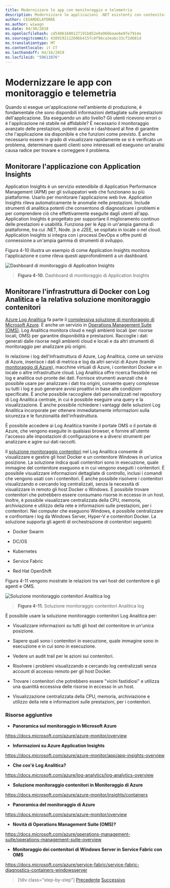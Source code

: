 ```yaml
---
title: Modernizzare le app con monitoraggio e telemetria
description: Modernizzare le applicazioni .NET esistenti con contenitori Windows e il Cloud di Azure | Modernizza le tue App con monitoraggio e telemetria
author: CESARDELATORRE
ms.author: wiwagn
ms.date: 04/30/2018
ms.openlocfilehash: cd54861600127191b852e0a966baae6e0fe7914e
ms.sourcegitcommit: 438919211260bb415fc8f96ca3eabc33cf2d681d
ms.translationtype: MT
ms.contentlocale: it-IT
ms.lasthandoff: 04/16/2019
ms.locfileid: "59613876"
---
```

# <a name="modernize-your-apps-with-monitoring-and-telemetry"></a>Modernizzare le app con monitoraggio e telemetria

Quando si esegue un'applicazione nell'ambiente di produzione, è fondamentale che sono disponibili informazioni dettagliate sulle prestazioni dell'applicazione. Sta eseguendo un alto livello? Gli utenti ricevono errori o è l'applicazione né stabile né affidabile? È necessario il monitoraggio avanzato delle prestazioni, potenti avvisi e i dashboard al fine di garantire che l'applicazione sia disponibile e che funzioni come previsto. È anche necessario essere in grado di visualizzare rapidamente se si è verificato un problema, determinare quanti clienti sono interessati ed eseguono un'analisi causa radice per trovare e correggere il problema.

## <a name="monitor-your-application-with-application-insights"></a>Monitorare l'applicazione con Application Insights

Application Insights è un servizio estendibile di Application Performance Management (APM) per gli sviluppatori web che funzionano su più piattaforme. Usarlo per monitorare l'applicazione web live. Application Insights rileva automaticamente le anomalie nelle prestazioni. Include strumenti di analitica potenti che consentono di diagnosticare i problemi e per comprendere ciò che effettivamente eseguite dagli utenti all'app. Application Insights è progettato per supportare il miglioramento continuo delle prestazioni e usabilità. Funziona per le App in un'ampia gamma di piattaforme, tra cui .NET, Node. js e J2EE, se ospitato in locale o nel cloud. Application Insights si integra con i processi DevOps e offre punti di connessione a un'ampia gamma di strumenti di sviluppo.

Figura 4-10 illustra un esempio di come Application Insights monitora l'applicazione e come rileva questi approfondimenti a un dashboard.

![Dashboard di monitoraggio di Application Insights](./media/image10.png)

> **Figura 4-10.** Dashboard di monitoraggio di Application Insights

## <a name="monitor-your-docker-infrastructure-with-log-analytics-and-its-container-monitoring-solution"></a>Monitorare l'infrastruttura di Docker con Log Analitica e la relativa soluzione monitoraggio contenitori

[Azure Log Analitica](https://docs.microsoft.com/azure/log-analytics/log-analytics-overview) fa parte il [complessiva soluzione di monitoraggio di Microsoft Azure](https://docs.microsoft.com/azure/monitoring-and-diagnostics/monitoring-overview). È anche un servizio in [Operations Management Suite (OMS)](https://docs.microsoft.com/azure/operations-management-suite/operations-management-suite-overview). Log Analitica monitora cloud e negli ambienti locali (per risorse locali, OMS) per garantire disponibilità e prestazioni. Raccoglie i dati generati dalle risorse negli ambienti cloud e locali e da altri strumenti di monitoraggio per analizzare più origini.

In relazione i log dell'infrastruttura di Azure, Log Analitica, come un servizio di Azure, inserisce i dati di metrica e log da altri servizi di Azure (tramite [monitoraggio di Azure](https://docs.microsoft.com/azure/monitoring-and-diagnostics/monitoring-overview-azure-monitor)), macchine virtuali di Azure, i contenitori Docker e in locale o altre infrastrutture cloud. Log Analitica offre ricerca flessibile nei log e analitica out-pronte dei dati. Fornisce strumenti avanzati che è possibile usare per analizzare i dati tra origini, consente query complesse su tutti i log e può generare avvisi proattivi in base alle condizioni specificate. È anche possibile raccogliere dati personalizzati nel repository di Log Analitica centrale, in cui è possibile eseguire una query e la visualizzazione. È anche possibile richiedere i vantaggi delle soluzioni Log Analitica incorporate per ottenere immediatamente informazioni sulla sicurezza e le funzionalità dell'infrastruttura.

È possibile accedere ai Log Analitica tramite il portale OMS o il portale di Azure, che vengono eseguite in qualsiasi browser, e fornire all'utente l'accesso alle impostazioni di configurazione e a diversi strumenti per analizzare e agire sui dati raccolti.

Il [soluzione monitoraggio contenitori](https://docs.microsoft.com/azure/log-analytics/log-analytics-containers) nel Log Analitica consente di visualizzare e gestire gli host Docker e un contenitore Windows in un'unica posizione. La soluzione indica quali contenitori sono in esecuzione, quale immagine del contenitore eseguono e in cui vengono eseguiti i contenitori. È possibile visualizzare informazioni dettagliate di controllo, inclusi i comandi che vengono usati con i contenitori. È anche possibile risolvere i contenitori visualizzando e cercando log centralizzati, senza la necessità di visualizzare in remoto gli host Docker o Windows. È possibile trovare contenitori che potrebbero essere consumano risorse in eccesso in un host. Inoltre, è possibile visualizzare centralizzata della CPU, memoria, archiviazione e utilizzo della rete e informazioni sulle prestazioni, per i contenitori. Nei computer che eseguono Windows, è possibile centralizzare e confrontare i log da Windows Server, Hyper-V e contenitori Docker. La soluzione supporta gli agenti di orchestrazione di contenitori seguenti:

-   Docker Swarm

-   DC/OS

-   Kubernetes

-   Service Fabric

-   Red Hat OpenShift

Figura 4-11 vengono mostrate le relazioni tra vari host del contenitore e gli agenti e OMS.

![Soluzione monitoraggio contenitori Analitica log](./media/image11.png)

> **Figura 4-11.** Soluzione monitoraggio contenitori Analitica log

È possibile usare la soluzione monitoraggio contenitori Log Analitica per:

-   Visualizzare informazioni su tutti gli host del contenitore in un'unica posizione.

-   Sapere quali sono i contenitori in esecuzione, quale immagine sono in esecuzione e in cui sono in esecuzione.

-   Vedere un audit trail per le azioni sui contenitori.

-   Risolvere i problemi visualizzando e cercando log centralizzati senza account di accesso remoto per gli host Docker.

-   Trovare i contenitori che potrebbero essere "vicini fastidiosi" e utilizza una quantità eccessiva delle risorse in eccesso in un host.

-   Visualizzazione centralizzata della CPU, memoria, archiviazione e utilizzo della rete e informazioni sulle prestazioni, per i contenitori.

### <a name="additional-resources"></a>Risorse aggiuntive

-   **Panoramica sul monitoraggio in Microsoft Azure**

<https://docs.microsoft.com/azure/azure-monitor/overview>

-   **Informazioni su Azure Application Insights**

<https://docs.microsoft.com/azure/azure-monitor/app/app-insights-overview>

-   **Che cos'è Log Analitica?**

<https://docs.microsoft.com/azure/log-analytics/log-analytics-overview>

-   **Soluzione monitoraggio contenitori in Monitoraggio di Azure**

<https://docs.microsoft.com/azure/azure-monitor/insights/containers>

-   **Panoramica del monitoraggio di Azure**

<https://docs.microsoft.com/azure/azure-monitor/overview>

-   **Novità di Operations Management Suite (OMS)?**

<https://docs.microsoft.com/azure/operations-management-suite/operations-management-suite-overview>

-   **Monitoraggio dei contenitori di Windows Server in Service Fabric con OMS**

<https://docs.microsoft.com/azure/service-fabric/service-fabric-diagnostics-containers-windowsserver>

>[!div class="step-by-step"]
>[Precedente](build-resilient-services-ready-for-the-cloud-embrace-transient-failures-in-the-cloud.md)
>[Successivo](modernize-your-apps-lifecycle-with-ci-cd-pipelines-and-devops-tools-in-the-cloud.md)
